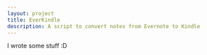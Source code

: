 ```yaml
---
layout: project
title: EverKindle
description: A script to convert notes from Evernote to Kindle
---
```


I wrote some stuff :D
